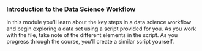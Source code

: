 ### Introduction to the Data Science Workflow
In this module you’ll learn about the key steps in a data science workflow and begin exploring a data set using a script provided for you. As you work with the file, take note of the different elements in the script. As you progress through the course, you’ll create a similar script yourself.
